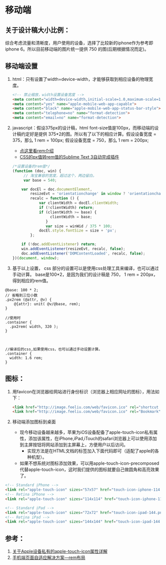 # 移动端

## 关于设计稿大小比例： 
综合考虑流量和清晰度，用户使用的设备，选择了比较新的iphone作为参考即iphone 6。所以目前移动端的图片统一提供 750 的图(后期根据情况而定)。

## 移动端设置

1. html：只有设置了width=device-width，才能够获取到相应设备的物理宽度。
	
	```html
	<!-- 禁止缩放，width设置设备宽度 -->
	<meta content="width=device-width,initial-scale=1.0,maximum-scale=1.0,user-scalable=no" name="viewport">
	<meta content="yes" name="apple-mobile-web-app-capable">
	<meta content="black" name="apple-mobile-web-app-status-bar-style">
	<meta content="telephone=no" name="format-detection">
	<meta content="email=no" name="format-detection">
	```

2. javascript：假设375px的设计稿，html font-size值是100px，而移动端的设计稿约定好是提供 375*2的图。所以有了以下的相应计算。假设设备宽度 = 375，那么 1 rem = 100px; 假设设备宽度 = 750，那么 1 rem = 200px; 
	- [点这里看rem介绍](https://isux.tencent.com/web-app-rem.html)
	- [CSS的px值转rem值的Sublime Text 3自动完成插件
](http://www.111cn.net/cssdiv/css/107147.htm)
 

	```javascript
    /*设置设备的rem值*/
    (function (doc, win) {
	     // 淘宝兼容的宽度，超过这个，两边留白。
	  	 var base = 540;

        var docEl = doc.documentElement,
            resizeEvt = 'orientationchange' in window ? 'orientationchange' : 'resize',
            recalc = function () {
                var clientWidth = docEl.clientWidth;
                if (!clientWidth) return;
                if (clientWidth >= base) {
				     clientWidth = base;
				   }
				   var size = winWid / 375 * 100;
                docEl.style.fontSize = size + 'px';
            };

        if (!doc.addEventListener) return;
        win.addEventListener(resizeEvt, recalc, false);
        doc.addEventListener('DOMContentLoaded', recalc, false);
    })(document, window);
	
	```

3. 基于以上设置， css 部分的设置可以是使用css处理工具来编译，也可以通过手动计算。 base是100\*2，是因为我们的设计稿是 750， 1 rem = 200px，得到相应的rem值。

```less
@base: 100 * 2;
// 省略到三位小数
.px2rem (@attr, @v) {
    @{attr}: unit( @v/@base, rem);
}

//使用时
.container {
  .px2rem( width, 320 );
}



//编译后的css,如果使用css，也可以通过手动设置计算。
.container {
  width: 1.6 rem;
}

```


## 图标：
1. 用favicon在浏览器给网站进行身份标识（浏览器上相应网址的图标），用法如下：

	```html
	<link href="http://image.feeliu.com/web/favicon.ico" rel="shortcut icon" />  
	<link href="http://image.feeliu.com/web/favicon.ico" rel="Bookmark" />  
	```

2. 移动端添加图标到桌面
	- 现今移动设备越来越多，苹果为iOS设备配备了apple-touch-icon私有属性，添加该属性，在iPhone,iPad,iTouch的safari浏览器上可以使用添加到主屏按钮将网站添加到主屏幕上，方便用户以后访问。
		- 实现方法是在HTML文档的<head>标签加入下面代码即可（适配了apple的各种机型）。
	- 如果不想系统对图标添加效果，可以用apple-touch-icon-precomposed代替apple-touch-icon，这时我们提供的图标就要自己做圆角和高亮效果了。

```html  
<!-- Standard iPhone -->  
<link rel="apple-touch-icon" sizes="57x57" href="touch-icon-iphone-114.png" />  
<!-- Retina iPhone -->  
<link rel="apple-touch-icon" sizes="114x114" href="touch-icon-iphone-114.png" />  

<!-- Standard iPad -->  
<link rel="apple-touch-icon" sizes="72x72" href="touch-icon-ipad-144.png" />  
<!-- Retina iPad -->  
<link rel="apple-touch-icon" sizes="144x144" href="touch-icon-ipad-144.png" />  

```




## 参考：
1. [关于Apple设备私有的apple-touch-icon属性详解](http://blog.csdn.net/freshlover/article/details/9310437)
2. [手机端页面自适应解决方案—rem布局](http://www.jianshu.com/p/b00cd3506782)
